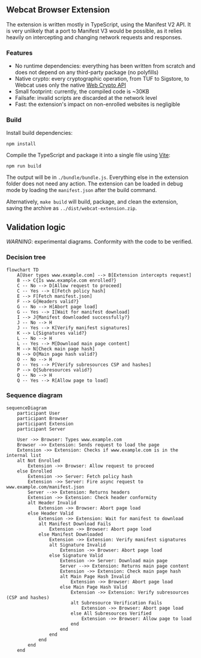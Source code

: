 ## Webcat Browser Extension

The extension is written mostly in TypeScript, using the Manifest V2 API. It is very unlikely that a port to Manifest V3 would be possible, as it relies heavily on intercepting and changing network requests and responses.

### Features

- No runtime dependencies: everything has been written from scratch and does not depend on any third-party package (no polyfills)
- Native crypto: every cryptographic operation, from TUF to Sigstore, to Webcat uses only the native [Web Crypto API](https://developer.mozilla.org/en-US/docs/Web/API/Web_Crypto_API)
- Small footprint: currently, the compiled code is ~30KB
- Failsafe: invalid scripts are discarded at the network level
- Fast: the extension's impact on non-enrolled websites is negligible

### Build

Install build dependencies:

`npm install`

Compile the TypeScript and package it into a single file using [Vite](https://vite.dev):

`npm run build`

The output will be in `./bundle/bundle.js`. Everything else in the extension folder does not need any action. The extension can be loaded in debug mode by loading the `manifest.json` after the build command.

Alternatively, `make build` will build, package, and clean the extension, saving the archive as `../dist/webcat-extension.zip`.

## Validation logic

_WARNING_: experimental diagrams. Conformity with the code to be verified.

### Decision tree

```mermaid
flowchart TD
    A[User types www.example.com] --> B[Extension intercepts request]
    B --> C{Is www.example.com enrolled?}
    C -- No --> D[Allow request to proceed]
    C -- Yes --> E[Fetch policy hash]
    E --> F[Fetch manifest.json]
    F --> G{Headers valid?}
    G -- No --> H[Abort page load]
    G -- Yes --> I[Wait for manifest download]
    I --> J{Manifest downloaded successfully?}
    J -- No --> H
    J -- Yes --> K[Verify manifest signatures]
    K --> L{Signatures valid?}
    L -- No --> H
    L -- Yes --> M[Download main page content]
    M --> N[Check main page hash]
    N --> O{Main page hash valid?}
    O -- No --> H
    O -- Yes --> P[Verify subresources CSP and hashes]
    P --> Q{Subresources valid?}
    Q -- No --> H
    Q -- Yes --> R[Allow page to load]
```

### Sequence diagram

```mermaid
sequenceDiagram
    participant User
    participant Browser
    participant Extension
    participant Server

    User ->> Browser: Types www.example.com
    Browser ->> Extension: Sends request to load the page
    Extension ->> Extension: Checks if www.example.com is in the internal list
    alt Not Enrolled
        Extension ->> Browser: Allow request to proceed
    else Enrolled
        Extension ->> Server: Fetch policy hash
        Extension ->> Server: Fire async request to www.example.com/manifest.json
        Server -->> Extension: Returns headers
        Extension ->> Extension: Check header conformity
        alt Header Invalid
            Extension ->> Browser: Abort page load
        else Header Valid
            Extension ->> Extension: Wait for manifest to download
            alt Manifest Download Fails
                Extension ->> Browser: Abort page load
            else Manifest Downloaded
                Extension ->> Extension: Verify manifest signatures
                alt Signature Invalid
                    Extension ->> Browser: Abort page load
                else Signature Valid
                    Extension ->> Server: Download main page
                    Server -->> Extension: Returns main page content
                    Extension ->> Extension: Check main page hash
                    alt Main Page Hash Invalid
                        Extension ->> Browser: Abort page load
                    else Main Page Hash Valid
                        Extension ->> Extension: Verify subresources (CSP and hashes)
                        alt Subresource Verification Fails
                            Extension ->> Browser: Abort page load
                        else All Subresources Verified
                            Extension ->> Browser: Allow page to load
                        end
                    end
                end
            end
        end
    end
```
